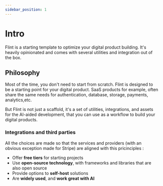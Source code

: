 ```yaml
---
sidebar_position: 1
---
```


# Intro

Flint is a starting template to optimize your digital product building.
It's heavily opinionated and comes with several utilities and integration out of the box.

## Philosophy

Most of the time, you don't need to start from scratch.
Flint is designed to be a starting point for your digital product.
SaaS products for example, often share the same needs for authentication, database, storage, payments, analytics,etc.

But Flint is not just a scaffold, it's a set of utilities, integrations, and assets for the AI-aided development, that you can use as a workflow to build your digital products.

### Integrations and third parties

All the choices are made so that the services and providers (with an obvious exception made for Stripe) are aligned with this pricinciples :

- Offer **free tiers** for starting projects
- Use **open-source technology**, with frameworks and libraries that are also open source
- Provide options to **self-host** solutions
- Are **widely used**, and **work great with AI**
